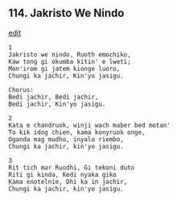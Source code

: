 
## 114.  Jakristo We Nindo
[edit](https://docs.google.com/document/d/1Ze_DpEw7Oc6rGw0ZmAO22F9eMiNEB1ZL/edit?mode=html)



    1
    Jakristo we nindo, Ruoth emochiko,
    Kaw tong gi okumba kitin' e lweti;
    Mon'irom gi jatem kionge luoro,
    Chungi ka jachir, Kin'yo jasigu.

    Chorus:
    Bedi jachir, Bedi jachir,
    Bedi jachir, Kin'yo jasigu.

    2
    Kata e chandruok, winji wach maber bed motan'
    To kik idog chien, kama konyruok onge,
    Oganda mag mudho, inyalo riembo,
    Chungi ka jachir, kin'yo jasigu.

    3
    Rit tich mar Ruodhi, Gi tekoni duto
    Riti gi kinda, Kedi nyaka giko
    Kama enotelnie, Dhi ka in jachir,
    Chungi ka jachir, kin'yo jasigu.
